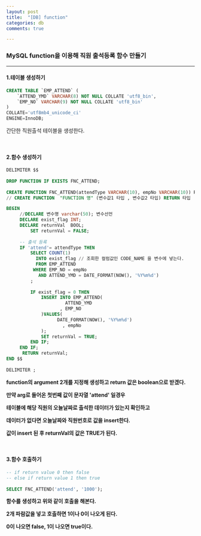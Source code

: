 ```yaml
---
layout: post
title:  "[DB] function"
categories: db
comments: true

---
```


### MySQL function을 이용해 직원 출석등록 함수 만들기

--------

#### 1.테이블 생성하기

````sql
CREATE TABLE `EMP_ATTEND` (
    `ATTEND_YMD` VARCHAR(8) NOT NULL COLLATE 'utf8_bin',
    `EMP_NO` VARCHAR(9) NOT NULL COLLATE 'utf8_bin'
)
COLLATE='utf8mb4_unicode_ci'
ENGINE=InnoDB;
````

간단한 직원출석 테이블을 생성한다.

<br/>

#### 2.함수 생성하기

````sql
DELIMITER $$
 
DROP FUNCTION IF EXISTS FNC_ATTEND;
 
CREATE FUNCTION FNC_ATTEND(attendType VARCHAR(10), empNo VARCHAR(10)) RETURNS BOOL
// CREATE FUNCTION  "FUNCTION 명" (변수값1 타입 , 변수값2 타입) RETURN 타입

BEGIN
	 //DECLARE 변수명 varchar(50); 변수선언	 
     DECLARE exist_flag INT;
     DECLARE returnVal  BOOL;
         SET returnVal = FALSE;
 
     -- 출석 등록
     IF 'attend'= attendType THEN
         SELECT COUNT(1)
           INTO exist_flag // 조회한 컬럼값인 CODE_NAME 을 변수에 넣는다.
           FROM EMP_ATTEND
          WHERE EMP_NO = empNo 
            AND ATTEND_YMD = DATE_FORMAT(NOW(), '%Y%m%d')
         ;
         
         IF exist_flag = 0 THEN
             INSERT INTO EMP_ATTEND(
                      ATTEND_YMD
                    , EMP_NO
             )VALUES(
                   DATE_FORMAT(NOW(), '%Y%m%d')
                     , empNo 
             );
             SET returnVal = TRUE;
         END IF;
     END IF;
      RETURN returnVal;
END $$
 
DELIMITER ;
````

**function의 argument 2개를 지정해 생성하고 return 값은 boolean으로 받겠다.**



**만약 arg로 들어온 첫번째 값이  문자열 'attend' 일경우** 

**테이블에 해당 직원의 오늘날짜로 출석한 데이터가 있는지 확인하고**

**데이터가 없다면 오늘날짜와 직원번호로 값을 insert한다.**



**값이 insert 된 후 returnVal의 값은 TRUE가 된다.**

<br/>

#### 3.함수 호출하기

````sql
-- if return value 0 then false
-- else if return value 1 then true
 
SELECT FNC_ATTEND('attend', '1000');
````



**함수를 생성하고 위와 같이 호출을 해본다.**



**2개 파람값을 넣고 호출하면 1이나 0이 나오게 된다.**

**0이 나오면 false, 1이 나오면 true이다.**

